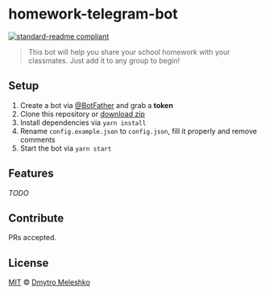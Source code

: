 # homework-telegram-bot

[![standard-readme compliant](https://img.shields.io/badge/readme%20style-standard-brightgreen.svg?style=flat-square)](https://github.com/RichardLitt/standard-readme)

> This bot will help you share your school homework with your classmates. Just add it to any group to begin!

## Setup

1.  Create a bot via [@BotFather](https://t.me/BotFather) and grab a **token**
2.  Clone this repository or [download zip](https://github.com/dmitmel/homework-telegram-bot/archive/master.zip)
3.  Install dependencies via `yarn install`
4.  Rename `config.example.json` to `config.json`, fill it properly and remove comments
5.  Start the bot via `yarn start`

## Features

_TODO_

## Contribute

PRs accepted.

## License

[MIT](LICENSE) © [Dmytro Meleshko](https://github.com/dmitmel)
